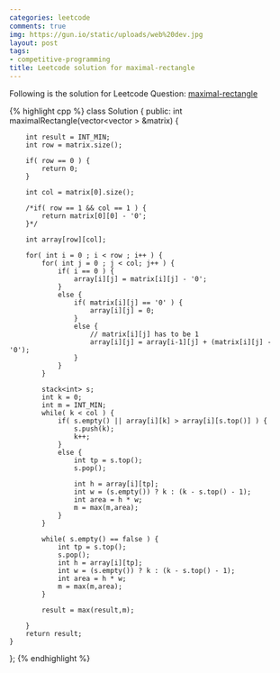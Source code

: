 ```yaml
---
categories: leetcode
comments: true
img: https://gun.io/static/uploads/web%20dev.jpg
layout: post
tags:
- competitive-programming
title: Leetcode solution for maximal-rectangle
---
```


Following is the solution for Leetcode Question: [maximal-rectangle](https://leetcode.com/problems/maximal-rectangle/)

{% highlight cpp %}
class Solution {
public:
    int maximalRectangle(vector<vector<char> > &matrix) {
        
        int result = INT_MIN;
        int row = matrix.size();
        
        if( row == 0 ) {
            return 0;
        }
        
        int col = matrix[0].size();
        
        /*if( row == 1 && col == 1 ) {
            return matrix[0][0] - '0';
        }*/
        
        int array[row][col];
        
        for( int i = 0 ; i < row ; i++ ) {
            for( int j = 0 ; j < col; j++ ) {
                if( i == 0 ) {
                    array[i][j] = matrix[i][j] - '0';
                }
                else {
                    if( matrix[i][j] == '0' ) {
                        array[i][j] = 0;
                    }
                    else {
                        // matrix[i][j] has to be 1
                        array[i][j] = array[i-1][j] + (matrix[i][j] - '0');
                    }
                }
            }
            
            stack<int> s;
            int k = 0;
            int m = INT_MIN;
            while( k < col ) {
                if( s.empty() || array[i][k] > array[i][s.top()] ) {
                    s.push(k);
                    k++;
                }
                else {
                    int tp = s.top();
                    s.pop();
                    
                    int h = array[i][tp];
                    int w = (s.empty()) ? k : (k - s.top() - 1);
                    int area = h * w;
                    m = max(m,area);
                }
            }
            
            while( s.empty() == false ) {
                int tp = s.top();
                s.pop();
                int h = array[i][tp];
                int w = (s.empty()) ? k : (k - s.top() - 1);
                int area = h * w;
                m = max(m,area);
            }
            
            result = max(result,m);
            
        }
        return result;
    }
};
{% endhighlight %}